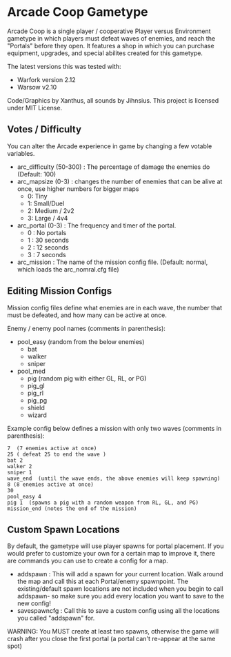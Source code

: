 # Arcade Coop Gametype

Arcade Coop is a single player / cooperative Player versus Environment gametype in
which players must defeat waves of enemies, and reach the "Portals" before
they open. It features a shop in which you can purchase equipment, upgrades,
and special abilites created for this gametype.

The latest versions this was tested with:
- Warfork version 2.12
- Warsow v2.10

Code/Graphics by Xanthus, all sounds by Jihnsius. This project is licensed under MIT License.

## Votes / Difficulty
You can alter the Arcade experience in game by changing a few votable variables.

- arc_difficulty (50-300) : The percentage of damage the enemies do (Default: 100)
- arc_mapsize (0-3) : changes the number of enemies that can be alive at once, use higher numbers for bigger maps
  - 0: Tiny
  - 1: Small/Duel
  - 2: Medium / 2v2
  - 3: Large / 4v4
- arc_portal (0-3) : The frequency and timer of the portal.
  - 0 : No portals
  - 1 : 30 seconds
  - 2 : 12 seconds
  - 3 : 7 seconds
- arc_mission : The name of the mission config file. (Default: normal, which loads the arc_nomral.cfg file)

## Editing Mission Configs
Mission config files define what enemies are in each wave, the number that must be defeated,
and how many can be active at once.

Enemy / enemy pool names (comments in parenthesis):
- pool_easy (random from the below enemies)
  - bat
  - walker
  - sniper
- pool_med
  - pig  (random pig with either GL, RL, or PG)
  - pig_gl
  - pig_rl
  - pig_pg
  - shield
  - wizard

Example config below defines a mission with only two waves (comments in parenthesis):
```
7  (7 enemies active at once)
25 ( defeat 25 to end the wave )
bat 2
walker 2
sniper 1
wave_end  (until the wave ends, the above enemies will keep spawning)
8 (8 enemies active at once)
30
pool_easy 4
pig 1  (spawns a pig with a random weapon from RL, GL, and PG)
mission_end (notes the end of the mission)
```


## Custom Spawn Locations
By default, the gametype will use player spawns for portal placement. If you would
prefer to customize your own for a certain map to improve it, there are commands
you can use to create a config for a map.

- addspawn : This will add a spawn for your current location. Walk around the map
  and call this at each Portal/enemy spawnpoint. The existing/default spawn locations
  are not included when you begin to call addspawn- so make sure you add every location
  you want to save to the new config!
- savespawncfg : Call this to save a custom config using all the locations you
  called "addspawn" for.

WARNING: You MUST create at least two spawns, otherwise the game will crash
after you close the first portal (a portal can't re-appear at the same spot)

